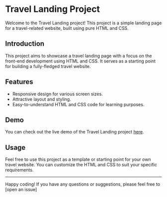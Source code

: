 # Travel Landing Project

Welcome to the Travel Landing project! This project is a simple landing page for a travel-related website, built using pure HTML and CSS.

## Introduction
This project aims to showcase a travel landing page with a focus on the front-end development using HTML and CSS. It serves as a starting point for building a fully-fledged travel website.

## Features
- Responsive design for various screen sizes.
- Attractive layout and styling.
- Easy-to-understand HTML and CSS code for learning purposes.

## Demo
You can check out the live demo of the Travel Landing project [here](https://stupendous-torrone-531e84.netlify.app/).


## Usage
Feel free to use this project as a template or starting point for your own travel website. You can customize the HTML and CSS to suit your specific requirements.


---

Happy coding! If you have any questions or suggestions, please feel free to [open an issue]
```bash(https://github.com/HarishVinayagamoorthy/Project-1---Travel-Landing-Page).
```



